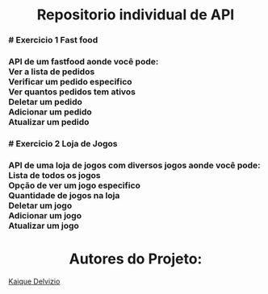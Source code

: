 <h1 align="center"> Repositorio individual de API </h1>
<h3># Exercicio 1 Fast food<br><h3>
API de um fastfood aonde você pode:<br>
Ver a lista de pedidos<br>
Verificar um pedido especifico<br>
Ver quantos pedidos tem ativos<br>
Deletar um pedido<br>
Adicionar um pedido<br>
Atualizar um pedido<br>

<h3># Exercicio 2 Loja de Jogos<br><h3>
API de uma loja de jogos com diversos jogos aonde você pode:<br>
Lista de todos os jogos<br>
Opção de ver um jogo especifico<br>
Quantidade de jogos na loja<br>
Deletar um jogo<br>
Adicionar um jogo<br>
Atualizar um jogo<br>



<h1 align="center"> Autores do Projeto: </h1>  

[Kaique Delvizio](https://github.com/PlayerRetr0/)  

 



